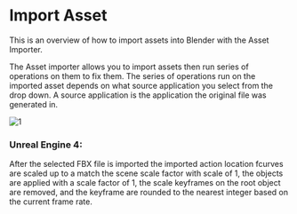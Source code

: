 # Import Asset

This is an overview of how to import assets into Blender with the Asset Importer.

The Asset importer allows you to import assets then run series of operations on them to fix them.  The series of operations run on the imported asset depends on what source application you select from the drop down. A source application is the application the original file was generated in.

![1](https://blender-tools-documentation.s3.amazonaws.com/send-to-unreal/images/import_asset/1.png?)

### Unreal Engine 4:

After the selected FBX file is imported the imported action location fcurves are scaled up to a match the scene scale factor with scale of 1, the objects are applied with a scale factor of 1, the scale keyframes on the root object are removed, and the keyframe are rounded to the nearest integer based on the current frame rate.
